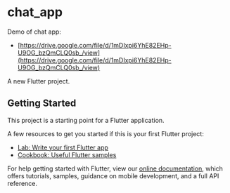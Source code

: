 # chat_app

Demo of chat app:
- [https://drive.google.com/file/d/1mDIxpi6YhE82EHp-U9OG_bzQmCLQ0sb_/view](https://drive.google.com/file/d/1mDIxpi6YhE82EHp-U9OG_bzQmCLQ0sb_/view)

A new Flutter project.

## Getting Started

This project is a starting point for a Flutter application.

A few resources to get you started if this is your first Flutter project:

- [Lab: Write your first Flutter app](https://flutter.dev/docs/get-started/codelab)
- [Cookbook: Useful Flutter samples](https://flutter.dev/docs/cookbook)

For help getting started with Flutter, view our
[online documentation](https://flutter.dev/docs), which offers tutorials,
samples, guidance on mobile development, and a full API reference.

